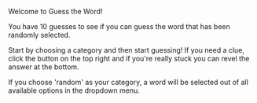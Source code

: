Welcome to Guess the Word!

You have 10 guesses to see if you can guess the word that has been randomly selected.

Start by choosing a category and then start guessing! If you need a clue, click the button on the top right and if you're really stuck you can revel the answer at the bottom.

If you choose 'random' as your category, a word will be selected out of all available options in the dropdown menu.
